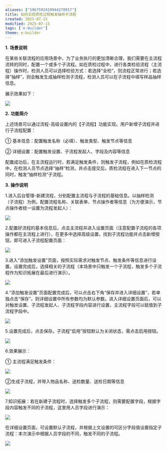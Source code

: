 ```yaml
---
aliases: ["1967592419944270917"]
title: 如何实现质检过程触发抽样子流程
created: 2025-07-15
modified: 2025-07-15
tags: ['e-builder']
theme: e-builder
---
```


**1.** **场景说明**

在某些关联流程的应用场景中，为了业务执行的更加清晰合理，我们需要在主流程流转的同时，配置一个或多个子流程。如在质检过程中，进行各类检验流程（主流程）操作时，检测人员可以选择检验方式：若选择“全检”，则流程正常进行；若选择“抽样”，则会触发生成抽样检测子流程，检测人员可以在子流程中填写样品抽样信息。

展示效果如下：

![](789fc5a22a069ace635227c72bf7642b.jpg)

**2.** **功能简介**

上述场景可以通过流程-高级设置内的【子流程】功能实现。用户新增子流程并进行子流程配置：

① 基本信息：配置触发名称（必填）、触发类型、触发节点等信息

②  详细设置：配置触发设置、子流程发起人、字段及内容等信息

配置成功后，在主流程运行时，若满足触发条件，则触发子流程，例如在质检流程中，在检测人员节点选择“抽样“检测，并点击提交后，质检流程在进入下一节点的同时，触发“抽样检测”子流程。

**3.** **操作说明**

1.进入后台管理-新建流程，分别配置主流程与子流程的基础信息。以抽样检测（子流程）为例，配置流程名称、关联表单、节点操作者等信息（为方便演示，节点操作者统一设置为流程发起人）：

![](688ff230fc48bbaad9ebf035e8d286e5.jpg)

2.配置好流程的基本信息后，点击主流程并进入设置页面（注意配置子流程的各项操作都在主流程上进行），在更多中选择高级设置，找到子流程功能并点击新增按钮，即可进入子流程配置页面：

![](9747b3057ff894584f5536f55f125ba3.jpg)

3.进入“添加触发设置”页面，按照实际需求对触发节点、触发条件等信息进行设置。设置完成后，选择相关的子流程（本场景中只触发一个子流程，触发多个子流程作为知识拓展在最后进行演示）。

![](a6f8a9af5834916e0bef7d18737168d7.jpg)

4.“添加触发设置”页面配置完成后，可以点击右下角“保存并进入详细设置”，若单独点击“保存”，则详细设置中所有参数均为默认参数。进入详细设置页面后，可以对触发设置、子流程发起人、子流程字段内容进行设置，主流程字段可以赋值到子流程字段中。

![](8a8c004624e600012059455b2870e9fc.jpg)

5.设置完成后，点击保存。子流程“启用”按钮默认为关闭状态，需点击启用按钮。

![](8d605c90154f7c441e6c9d3ba6346ec3.jpg)

6.效果展示：

① 主流程满足触发条件：

![](b29cd1a0b5b08b88611cb5e94b5bf8f7.jpg)

②生成子流程，并带入物品名称、送检数量、送检日期等信息

![](fa78e9da2fe2e1043ab46473ec5f2100.jpg)

7.知识拓展：若在新建子流程时，选择触发多个子流程，则需要配置字段，根据字段内容触发不同的子流程，这里用人员字段进行演示：

![](0a9eb560ee37eb14135fda6dff12c799.jpg)

在详细设置页面，可设置默认子流程，并根据上文设置的可区分字段值设置指定子流程：本次演示中根据人员字段的不同，触发不同的子流程。

![](f497ee3f1790b637a8156844cc6eb0ed.jpg)